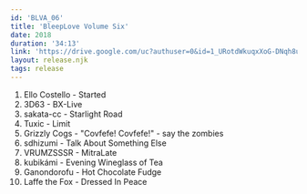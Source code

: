 ```yaml
---
id: 'BLVA_06'
title: 'BleepLove Volume Six'
date: 2018
duration: '34:13'
link: 'https://drive.google.com/uc?authuser=0&id=1_URotdWkuqxXoG-DNqh8uA1bK3Op5eXD&export=download'
layout: release.njk
tags: release
---
```


01. Ello Costello - Started
02. 3D63 - BX-Live
03. sakata-cc - Starlight Road
04. Tuxic - Limit
05. Grizzly Cogs - "Covfefe! Covfefe!" - say the zombies
06. sdhizumi - Talk About Something Else
07. VRUMZSSSR - MitraLate
08. kubikámi - Evening Wineglass of Tea
09. Ganondorofu - Hot Chocolate Fudge
10. Laffe the Fox - Dressed In Peace